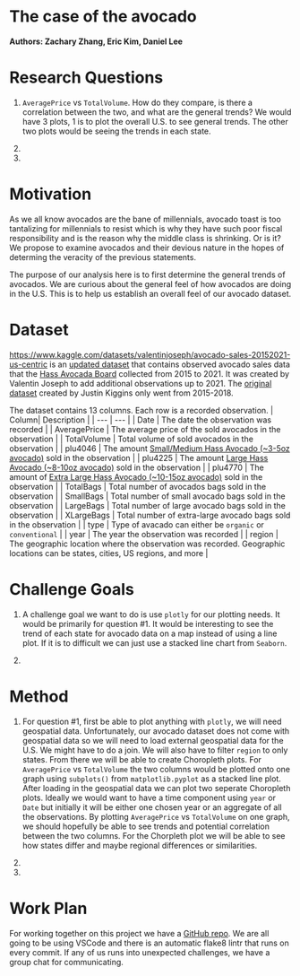 # The case of the avocado
__Authors: Zachary Zhang, Eric Kim, Daniel Lee__

# Research Questions
1.  `AveragePrice` vs `TotalVolume`. How do they compare, is there a correlation between the two, and what are the general trends? We would have 3 plots, 1 is to plot the overall U.S. to see general trends. The other two plots would be seeing the trends in each state. 

2. 

3. 


# Motivation
As we all know avocados are the bane of millennials, avocado toast is too tantalizing for millennials to resist which is why they have such poor fiscal responsibility and is the reason why the middle class is shrinking. Or is it? We propose to examine avocados and their devious nature in the hopes of determing the veracity of the previous statements.

The purpose of our analysis here is to first determine the general trends of avocados. We are curious about the general feel of how avocados are doing in the U.S. This is to help us establish an overall feel of our avocado dataset. 

# Dataset
https://www.kaggle.com/datasets/valentinjoseph/avocado-sales-20152021-us-centric is an [updated dataset](https://www.kaggle.com/datasets/neuromusic/avocado-prices) that contains observed avocado sales data that the [Hass Avocada Board](https://hassavocadoboard.com/) collected from 2015 to 2021. It was created by Valentin Joseph to add additional observations up to 2021. The [original dataset](https://www.kaggle.com/datasets/neuromusic/avocado-prices) created by Justin Kiggins only went from 2015-2018. 

The dataset contains 13 columns. Each row is a recorded observation. 
| Column| Description |
| ---   | ---         |
| Date | The date the observation was recorded |
| AveragePrice | The average price of the sold avocados in the observation |
| TotalVolume | Total volume of sold avocados in the observation |
| plu4046 | The amount [Small/Medium Hass Avocado (~3-5oz avocado)](https://loveonetoday.com/how-to/identify-hass-avocados/) sold in the observation |
| plu4225 | The amount [Large Hass Avocado (~8-10oz avocado)](https://loveonetoday.com/how-to/identify-hass-avocados/) sold in the observation |
| plu4770 | The amount of [Extra Large Hass Avocado (~10-15oz avocado)](https://loveonetoday.com/how-to/identify-hass-avocados/) sold in the observation |
| TotalBags | Total number of avocados bags sold in the observation |
| SmallBags |  Total number of small avocado bags sold in the observation |
| LargeBags | Total number of large avocado bags sold in the observation  |
| XLargeBags | Total number of extra-large avocado bags sold in the observation  |
| type | Type of avacado can either be `organic` or `conventional` |
| year | The year the observation was recorded |
| region | The geographic location where the observation was recorded. Geographic locations can be states, cities, US regions, and more |

# Challenge Goals
1. A challenge goal we want to do is use `plotly` for our plotting needs. It would be primarily for question #1. It would be interesting to see the trend of each state for avocado data on a map instead of using a line plot. If it is to difficult we can just use a stacked line chart from `Seaborn`.

2. 

# Method
1. For question #1, first be able to plot anything with `plotly`, we will need geospatial data. Unfortunately, our avocado dataset does not come with geospatial data so we will need to load external geospatial data for the U.S. We might have to do a join. We will also have to filter `region` to only states. From there we will be able to create Choropleth plots. For `AveragePrice` vs `TotalVolume` the two columns would be plotted onto one graph using `subplots()` from `matplotlib.pyplot` as a stacked line plot. After loading in the geospatial data we can plot two seperate Choropleth plots. Ideally we would want to have a time component using `year` or `Date` but initially it will be either one chosen year or an aggregate of all the observations. By plotting `AveragePrice` vs `TotalVolume` on one  graph, we should hopefully be able to see trends and potential correlation between the two columns. For the Chorpleth plot we will be able to see how states differ and maybe regional differences or similarities.

2. 

3. 

# Work Plan
For working together on this project we have a [GitHub repo](https://github.com/Frey-mond/avocados). We are all going to be using VSCode and there is an automatic flake8 lintr that runs on every commit. If any of us runs into unexpected challenges, we have a group chat for communicating. 